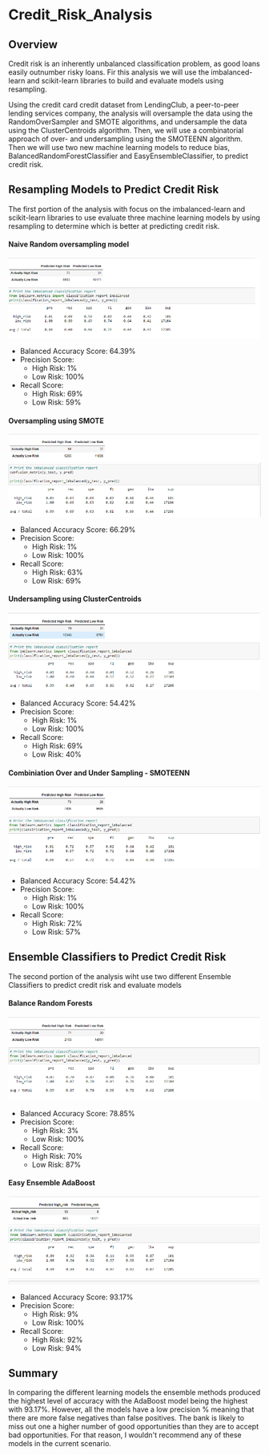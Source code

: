 # Credit_Risk_Analysis

## Overview

Credit risk is an inherently unbalanced classification problem, as good loans easily outnumber risky loans. Fir this analysis we will use the  imbalanced-learn and scikit-learn libraries to build and evaluate models using resampling.

Using the credit card credit dataset from LendingClub, a peer-to-peer lending services company, the analysis will oversample the data using the RandomOverSampler and SMOTE algorithms, and undersample the data using the ClusterCentroids algorithm. Then, we will use a combinatorial approach of over- and undersampling using the SMOTEENN algorithm. Then we will use two new machine learning models to reduce bias, BalancedRandomForestClassifier and EasyEnsembleClassifier, to predict credit risk. 


## Resampling Models to Predict Credit Risk
The first portion of the analysis with focus on the imbalanced-learn and scikit-learn libraries to use evaluate three machine learning models by using resampling to determine which is better at predicting credit risk. 

#### Naive Random oversampling model

![](https://github.com/timbialek/Credit_Risk_Analysis/blob/main/Resources/Naive%20Random%20Sampling.PNG)

* Balanced Accuracy Score: 64.39%
* Precision Score:<br>
	* High Risk: 1%  
	 * Low Risk: 100%
* Recall Score:<br>
	* High Risk: 69%
	 * Low Risk: 59%


#### Oversampling using SMOTE

![](https://github.com/timbialek/Credit_Risk_Analysis/blob/main/Resources/SMOTE%20Oversampling.PNG)

* Balanced Accuracy Score: 66.29%
* Precision Score:<br>
	* High Risk: 1%  
	 * Low Risk: 100%
* Recall Score:<br>
	* High Risk: 63%
	 * Low Risk: 69%

#### Undersampling using ClusterCentroids

![](https://github.com/timbialek/Credit_Risk_Analysis/blob/main/Resources/Undersampling%20ClusterCentroids.PNG)

* Balanced Accuracy Score: 54.42%
* Precision Score:<br>
	* High Risk: 1%  
	 * Low Risk: 100%
* Recall Score:<br>
	* High Risk: 69%
	 * Low Risk: 40%

#### Combiniation Over and Under Sampling - SMOTEENN

![](https://github.com/timbialek/Credit_Risk_Analysis/blob/main/Resources/Combination%20Sampling.PNG)

* Balanced Accuracy Score: 54.42%
* Precision Score:<br>
	* High Risk: 1%  
	 * Low Risk: 100%
* Recall Score:<br>
	* High Risk: 72%
	 * Low Risk: 57%

## Ensemble Classifiers to Predict Credit Risk

The second portion of the analysis wiht use two different Ensemble Classifiers to predict credit risk and evaluate models


#### Balance Random Forests

![](https://github.com/timbialek/Credit_Risk_Analysis/blob/main/Resources/Balance%20Random%20Forest.PNG)

* Balanced Accuracy Score: 78.85%
* Precision Score:<br>
	* High Risk: 3%  
	 * Low Risk: 100%
* Recall Score:<br>
	* High Risk: 70%
	 * Low Risk: 87%

#### Easy Ensemble AdaBoost

![](https://github.com/timbialek/Credit_Risk_Analysis/blob/main/Resources/Easy%20Ensemble%20AdaBoost.PNG)

* Balanced Accuracy Score: 93.17%
* Precision Score:<br>
	* High Risk: 9%  
	 * Low Risk: 100%
* Recall Score:<br>
	* High Risk: 92%
	 * Low Risk: 94%

## Summary

In comparing the different learning models the ensemble methods produced the highest level of accuracy with the AdaBoost model being the highest with 93.17%.  However, all the models have a low precision % meaning that there are more false negatives than false positives.  The bank is likely to miss out one a higher number of good opportunities than they are to accept bad opportunities.  For that reason, I wouldn't recommend any of these models in the current scenario.







